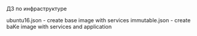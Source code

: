 ДЗ по инфраструктуре

ubuntu16.json - create base image with services
immutable.json - create baKe image with services and application
